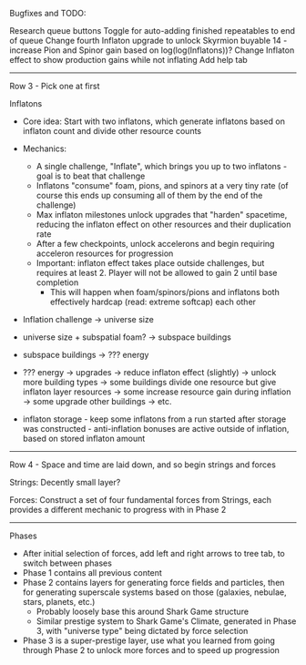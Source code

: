 Bugfixes and TODO:

Research queue buttons
Toggle for auto-adding finished repeatables to end of queue
Change fourth Inflaton upgrade to unlock Skyrmion buyable 14 - increase Pion and Spinor gain based on log(log(Inflatons))?
Change Inflaton effect to show production gains while not inflating
Add help tab

-----

Row 3 - Pick one at first

Inflatons
- Core idea: Start with two inflatons, which generate inflatons based on inflaton count and divide other resource counts
- Mechanics:
    - A single challenge, "Inflate", which brings you up to two inflatons - goal is to beat that challenge
    - Inflatons "consume" foam, pions, and spinors at a very tiny rate (of course this ends up consuming all of them by the end of the challenge)
    - Max inflaton milestones unlock upgrades that "harden" spacetime, reducing the inflaton effect on other resources and their duplication rate
    - After a few checkpoints, unlock accelerons and begin requiring acceleron resources for progression
    - Important: inflaton effect takes place outside challenges, but requires at least 2. Player will not be allowed to gain 2 until base completion
        - This will happen when foam/spinors/pions and inflatons both effectively hardcap (read: extreme softcap) each other

- Inflation challenge -> universe size
- universe size + subspatial foam? -> subspace buildings
- subspace buildings -> ??? energy
- ??? energy -> upgrades -> reduce inflaton effect (slightly)
                         -> unlock more building types -> some buildings divide one resource but give inflaton layer resources
                                                       -> some increase resource gain during inflation
                                                       -> some upgrade other buildings
                                                       -> etc.
- inflaton storage - keep some inflatons from a run started after storage was constructed
                   - anti-inflation bonuses are active outside of inflation, based on stored inflaton amount

-----

Row 4 - Space and time are laid down, and so begin strings and forces

Strings: Decently small layer?

Forces: Construct a set of four fundamental forces from Strings, each provides a different mechanic to progress with in Phase 2

-----

Phases

- After initial selection of forces, add left and right arrows to tree tab, to switch between phases
- Phase 1 contains all previous content
- Phase 2 contains layers for generating force fields and particles, then for generating superscale systems based on those (galaxies, nebulae, stars, planets, etc.)
    - Probably loosely base this around Shark Game structure
    - Similar prestige system to Shark Game's Climate, generated in Phase 3, with "universe type" being dictated by force selection
- Phase 3 is a super-prestige layer, use what you learned from going through Phase 2 to unlock more forces and to speed up progression